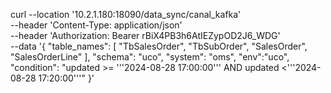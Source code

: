 curl --location '10.2.1.180:18090/data_sync/canal_kafka' \
--header 'Content-Type: application/json' \
--header 'Authorization: Bearer rBiX4PB3h6AtIEZypOD2J6_WDG' \
--data '{
    "table_names": [
        "TbSalesOrder",
        "TbSubOrder",
        "SalesOrder",
        "SalesOrderLine"
    ],
    "schema": "uco",
    "system": "oms",
    "env":"uco",
    "condition": "updated >= '\''2024-08-28 17:00:00'\'' AND updated <'\''2024-08-28 17:20:00'\''"
}'